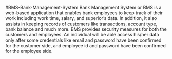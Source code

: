 #BMS-Bank-Management-System
Bank Management System or BMS is a web-based application that enables bank employees to keep track of their work including work time, salary, and superior’s data. In addition, it also assists in keeping records of customers like transactions, account type, bank balance and much more. BMS provides security measures for both the customers and employees. An individual will be able access his/her data only after some credentials like email and password have been confirmed for the customer side, and employee id and password have been confirmed for the employee side. 
